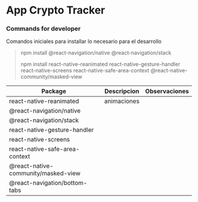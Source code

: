 # App Crypto Tracker


### Commands for developer

Comandos iniciales para installar lo necesario para  el desarrollo

> npm install @react-navigation/native @react-navigation/stack 
> 
>npm install react-native-reanimated react-native-gesture-handler react-native-screens react-native-safe-area-context @react-native-community/masked-view


| Package        | Descripcion           | Observaciones  |
| ------------- |:-------------:| -----:|
| react-native-reanimated | animaciones |
| @react-navigation/native |  |
| @react-navigation/stack  | |
| react-native-gesture-handler | |
|react-native-screens  | |
|react-native-safe-area-context||
|@react-native-community/masked-view||
| @react-navigation/bottom-tabs||
